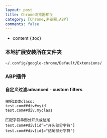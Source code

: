 ```yaml
---
layout: post
title: Chrome浏览器相关
category: [Chrome,浏览器,ABP]
comments: false
---
```


* content
{:toc}


###  本地扩展安装所在文件夹

```
~/.config/google-chrome/Default/Extensions/
```

### ABP插件

#### 自定义过滤advanced - custom filters
```
根据ID或class:
test.com##div#myid
test.com##div.myclass

匹配字符串部分开头或结尾
test.com##div[id^="开头部分字符"]
test.com##div[id$="结尾部分字符"]
```
